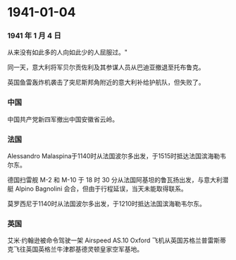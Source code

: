# 1941-01-04

### 1941 年 1 月 4 日

从来没有如此多的人向如此少的人屈服过。"

同一天，意大利将军贝尔贡佐利及其参谋人员从巴迪亚撤退至托布鲁克。

英国鱼雷轰炸机袭击了突尼斯邦角附近的意大利补给护航队，但失败了。

### 中国

中国共产党新四军撤出中国安徽省云岭。

### 法国

Alessandro
Malaspina于1140时从法国波尔多出发，于1515时抵达法国滨海勒韦尔东。

德国扫雷舰 M-2 和 M-10 于 18 时 30
分从法国阿基坦的鲁瓦扬出发，与意大利潜艇 Alpino Bagnolini
会合，但由于行程延误，当天未能取得联系。

莫罗西尼于1140时从法国波尔多出发，于1210时抵达法国滨海勒韦尔东。

### 英国

艾米·约翰逊被命令驾驶一架 Airspeed AS.10 Oxford
飞机从英国苏格兰普雷斯蒂克飞往英国英格兰牛津郡基德灵顿皇家空军基地。
